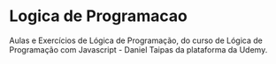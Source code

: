 # Logica de Programacao
 Aulas e Exercícios de Lógica de Programação, do curso de Lógica de Programação com Javascript - Daniel Taipas da plataforma da Udemy.
